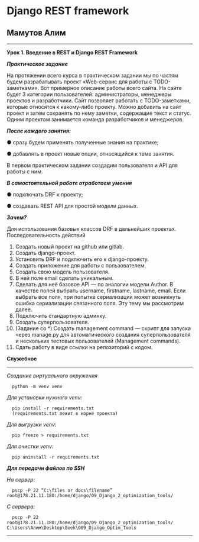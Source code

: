 # Django REST framework
## Мамутов Алим 
***

**Урок 1. Введение в REST и Django REST Framework**

***Практическое задание***

На протяжении всего курса в практическом задании мы по частям будем разрабатывать проект
«Web-сервис для работы с TODO-заметками». Вот примерное описание работы всего сайта.
На сайте будет 3 категории пользователей: администраторы, менеджеры проектов и разработчики.
Сайт позволяет работать с TODO-заметками, которые относятся к какому-либо проекту. Можно
добавить на сайт проект и затем сохранять по нему заметки, содержащие текст и статус. Одним
проектом занимается команда разработчиков и менеджеров.
    
***После каждого занятия:***
   
● сразу будем применять полученные знания на практике;

● добавлять в проект новые опции, относящийся к теме занятия.

В первом практическом задании создадим пользователя и API для работы с ним.

***В самостоятельной работе отработаем умения***

● подключать DRF к проекту;

● создавать REST API для простой модели данных.

***Зачем?***

Для использования базовых классов DRF в дальнейших проектах.
Последовательность действий
1. Создать новый проект на github или gitlab.
2. Создать django-проект.
3. Установить DRF и подключить его к django-проекту.
4. Создать приложение для работы с пользователем.
5. Создать свою модель пользователя.
6. В ней поле email сделать уникальным.
7. Сделать для неё базовое API — по аналогии модели Author. В качестве полей выбрать
username, firstname, lastname, email. Если выбрать все поля, при попытке сериализации может
возникнуть ошибка сериализации связанного поля. Эту тему мы рассмотрим далее.
8. Подключить стандартную админку.
9. Создать суперпользователя.
10. (Задание со *) Создать management command — скрипт для запуска через manage.py для
автоматического создания суперпользователя и нескольких тестовых пользователей
(Management commands).
11. Сдать работу в виде ссылки на репозиторий с кодом.


****Служебное****
***
*Создание виртуального окружения*

      python -m venv venv

*Для установки нужного venv:*
    
      pip install -r requirements.txt     
      (requirements.txt лежит в корне проекта)

*Для выгрузки venv:*

      pip freeze > requirements.txt

*Для очистки venv:*

      pip uninstall -r requirements.txt

***Для передачи файлов по SSH***

*На сервер:*

      pscp -P 22 “C:\files or docs\filename” root@178.21.11.180:/home/django/09_Django_2_optimization_tools/

*С сервера:*

      pscp -P 22 root@178.21.11.180:/home/django/09_Django_2_optimization_tools/ C:\Users\Алим\Desktop\Geek\009_Django_Optim_Tools
***

